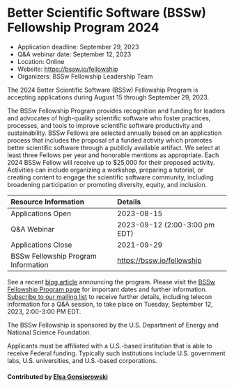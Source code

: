 # Better Scientific Software (BSSw) Fellowship Program 2024

- Application deadline: September 29, 2023
- Q&A webinar date: September 12, 2023
- Location: Online
- Website: https://bssw.io/fellowship
- Organizers: BSSw Fellowship Leadership Team

The 2024 Better Scientific Software (BSSw) Fellowship Program is accepting applications during August 15 through September 29, 2023.

The BSSw Fellowship Program provides recognition and funding for leaders and advocates of high-quality scientific software who foster practices, 
processes, and tools to improve scientific software productivity and sustainability. BSSw Fellows are selected annually based on an application 
process that includes the proposal of a funded activity which promotes better scientific software through a publicly available artifact. 
We select at least three Fellows per year and honorable mentions as appropriate. Each 2024 BSSw Fellow will receive up to $25,000 for their 
proposed activity. Activities can include organizing a workshop, preparing a tutorial, or creating content to engage the scientific software 
community, including broadening participation or promoting diversity, equity, and inclusion.

Resource Information | Details
:--- | :---			   
Applications Open| 2023-08-15
Q&A Webinar | 2023-09-12 (2:00-3:00 pm EDT)
Applications Close | 2021-09-29
BSSw Fellowship Program Information | https://bssw.io/fellowship

See a recent [blog article](https://bssw.io/blog_posts/applications-open-for-the-2024-bssw-fellowship-program) announcing the program. 
Please visit the [BSSw Fellowship Program page](https://bssw.io/fellowship) for important dates and further information. 
[Subscribe to our mailing list](https://bssw.io/pages/receive-our-email-digest) to receive further details, including telecon information for a Q&A session, to take place on Tuesday, September 12, 2023, 2:00-3:00 PM EDT.

The BSSw Fellowship is sponsored by the U.S. Department of Energy and National Science Foundation.

Applicants must be affiliated with a U.S.-based institution that is able to receive Federal funding. 
Typically such institutions include U.S. government labs, U.S. universities, and U.S.-based corporations.

#### Contributed by [Elsa Gonsiorowski](https://github.com/gonsie "Elsa Gonsiorowski GitHub profile")

<!---
Publish: yes
Topics: funding sources and programs, projects and organizations
Tags: fellowship
--->
